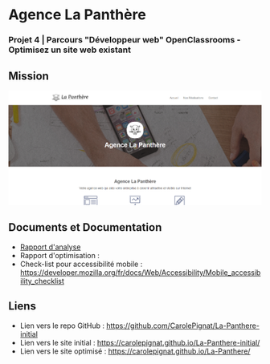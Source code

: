 # Agence La Panthère

### Projet 4 | Parcours "Développeur web" OpenClassrooms - Optimisez un site web existant

## Mission



![Page accueil](Accueil.png)



## Documents et Documentation

* [Rapport d'analyse](https://drive.google.com/file/d/1IRrnfayhBkfEN2sK4pcchNFvSfpFx4TD/view?usp=drive_link)
* Rapport d'optimisation : [](https://drive.google.com/file/d/10xc-Dtx6gEpIOwfDGgj8lwl_zu0aCrOo/view?usp=drive_link)
* Check-list pour accessibilité mobile : https://developer.mozilla.org/fr/docs/Web/Accessibility/Mobile_accessibility_checklist

## Liens

* Lien vers le repo GitHub : https://github.com/CarolePignat/La-Panthere-initial
* Lien vers le site initial : https://carolepignat.github.io/La-Panthere-initial/
* Lien vers le site optimisé : https://carolepignat.github.io/La-Panthere/